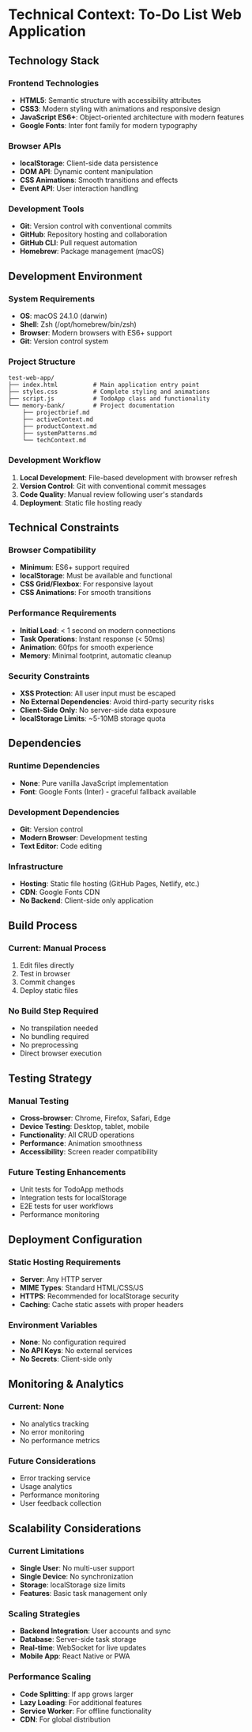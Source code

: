 # Technical Context: To-Do List Web Application

## Technology Stack

### Frontend Technologies
- **HTML5**: Semantic structure with accessibility attributes
- **CSS3**: Modern styling with animations and responsive design
- **JavaScript ES6+**: Object-oriented architecture with modern features
- **Google Fonts**: Inter font family for modern typography

### Browser APIs
- **localStorage**: Client-side data persistence
- **DOM API**: Dynamic content manipulation
- **CSS Animations**: Smooth transitions and effects
- **Event API**: User interaction handling

### Development Tools
- **Git**: Version control with conventional commits
- **GitHub**: Repository hosting and collaboration
- **GitHub CLI**: Pull request automation
- **Homebrew**: Package management (macOS)

## Development Environment

### System Requirements
- **OS**: macOS 24.1.0 (darwin)
- **Shell**: Zsh (/opt/homebrew/bin/zsh)
- **Browser**: Modern browsers with ES6+ support
- **Git**: Version control system

### Project Structure
```
test-web-app/
├── index.html          # Main application entry point
├── styles.css          # Complete styling and animations
├── script.js           # TodoApp class and functionality
└── memory-bank/        # Project documentation
    ├── projectbrief.md
    ├── activeContext.md
    ├── productContext.md
    ├── systemPatterns.md
    └── techContext.md
```

### Development Workflow
1. **Local Development**: File-based development with browser refresh
2. **Version Control**: Git with conventional commit messages
3. **Code Quality**: Manual review following user's standards
4. **Deployment**: Static file hosting ready

## Technical Constraints

### Browser Compatibility
- **Minimum**: ES6+ support required
- **localStorage**: Must be available and functional
- **CSS Grid/Flexbox**: For responsive layout
- **CSS Animations**: For smooth transitions

### Performance Requirements
- **Initial Load**: < 1 second on modern connections
- **Task Operations**: Instant response (< 50ms)
- **Animation**: 60fps for smooth experience
- **Memory**: Minimal footprint, automatic cleanup

### Security Constraints
- **XSS Protection**: All user input must be escaped
- **No External Dependencies**: Avoid third-party security risks
- **Client-Side Only**: No server-side data exposure
- **localStorage Limits**: ~5-10MB storage quota

## Dependencies

### Runtime Dependencies
- **None**: Pure vanilla JavaScript implementation
- **Font**: Google Fonts (Inter) - graceful fallback available

### Development Dependencies
- **Git**: Version control
- **Modern Browser**: Development testing
- **Text Editor**: Code editing

### Infrastructure
- **Hosting**: Static file hosting (GitHub Pages, Netlify, etc.)
- **CDN**: Google Fonts CDN
- **No Backend**: Client-side only application

## Build Process

### Current: Manual Process
1. Edit files directly
2. Test in browser
3. Commit changes
4. Deploy static files

### No Build Step Required
- No transpilation needed
- No bundling required  
- No preprocessing
- Direct browser execution

## Testing Strategy

### Manual Testing
- **Cross-browser**: Chrome, Firefox, Safari, Edge
- **Device Testing**: Desktop, tablet, mobile
- **Functionality**: All CRUD operations
- **Performance**: Animation smoothness
- **Accessibility**: Screen reader compatibility

### Future Testing Enhancements
- Unit tests for TodoApp methods
- Integration tests for localStorage
- E2E tests for user workflows
- Performance monitoring

## Deployment Configuration

### Static Hosting Requirements
- **Server**: Any HTTP server
- **MIME Types**: Standard HTML/CSS/JS
- **HTTPS**: Recommended for localStorage security
- **Caching**: Cache static assets with proper headers

### Environment Variables
- **None**: No configuration required
- **No API Keys**: No external services
- **No Secrets**: Client-side only

## Monitoring & Analytics

### Current: None
- No analytics tracking
- No error monitoring
- No performance metrics

### Future Considerations
- Error tracking service
- Usage analytics
- Performance monitoring
- User feedback collection

## Scalability Considerations

### Current Limitations
- **Single User**: No multi-user support
- **Single Device**: No synchronization
- **Storage**: localStorage size limits
- **Features**: Basic task management only

### Scaling Strategies
- **Backend Integration**: User accounts and sync
- **Database**: Server-side task storage
- **Real-time**: WebSocket for live updates
- **Mobile App**: React Native or PWA

### Performance Scaling
- **Code Splitting**: If app grows larger
- **Lazy Loading**: For additional features
- **Service Worker**: For offline functionality
- **CDN**: For global distribution 